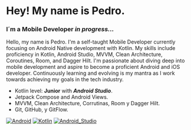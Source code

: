 
# Hey! My name is Pedro.
### I´m a Mobile Developer *in progress...*



Hello, my name is Pedro. I'm a self-taught Mobile Developer currently focusing on Android Native development with Kotlin. My skills include proficiency in Kotlin, Android Studio, MVVM, Clean Architecture, Coroutines, Room, and Dagger Hilt. I'm passionate about diving deep into mobile development and aspire to become a proficient Android and iOS developer. Continuously learning and evolving is my mantra as I work towards achieving my goals in the tech industry.



- Kotlin level: **Junior** with ***Android Studio***.
- Jetpack Compose and Android Views.
- MVVM, Clean Architecture, Corrutinas, Room y Dagger Hilt.
- Git, GitHub, y GitFlow.

[![Android](https://img.shields.io/badge/Android-3DDC84?style=for-the-badge&logo=android&logoColor=white&labelColor=101010)]()
[![Kotlin](https://img.shields.io/badge/Kotlin-0095D5?style=for-the-badge&logo=kotlin&logoColor=white&labelColor=101010)]()
[![Android_Studio](https://img.shields.io/badge/Android_Studio-3DDC84?style=for-the-badge&logo=android-studio&logoColor=white&labelColor=101010)]()
</br>

